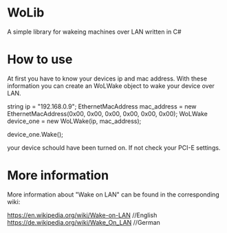 # WoLib
A simple library for wakeing machines over LAN written in C#

# How to use
At first you have to know your devices ip and mac address. With these information you can create an WoLWake object to wake your device over LAN.

  string ip = "192.168.0.9";
  EthernetMacAddress mac_address = new EthernetMacAddress(0x00, 0x00, 0x00, 0x00, 0x00, 0x00);
  WoLWake device_one = new WoLWake(ip, mac_address);
  
  device_one.Wake();
  
your device schould have been turned on. If not check your PCI-E settings.

# More information
More information about "Wake on LAN" can be found in the corresponding wiki:

  https://en.wikipedia.org/wiki/Wake-on-LAN //English
  https://de.wikipedia.org/wiki/Wake_On_LAN //German
